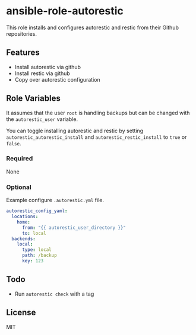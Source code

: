 # ansible-role-autorestic

This role installs and configures autorestic and restic from their Github repositories.

## Features

- Install autorestic via github
- Install restic via github
- Copy over autorestic configuration

## Role Variables

It assumes that the user `root` is handling backups but can be changed with the `autorestic_user` variable.

You can toggle installing autorestic and restic by setting `autorestic_autorestic_install` and `autorestic_restic_install` to `true` or `false`.

### Required

None

### Optional

Example configure `.autorestic.yml` file.

```yaml
autorestic_config_yaml:
  locations:
    home:
      from: "{{ autorestic_user_directory }}"
      to: local
  backends:
    local:
      type: local
      path: /backup
      key: 123
```

## Todo

- Run `autorestic check` with a tag

## License

MIT

